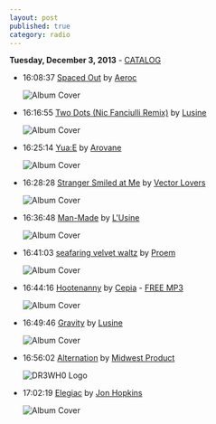 ```yaml
---
layout: post
published: true
category: radio
---
```


**Tuesday, December  3, 2013** - [CATALOG](/2013/12/03/lusine-radio-catalog)

*   16:08:37  [Spaced Out](http://goo.gl/UpNRjk) by [Aeroc](http://www.last.fm/music/Aeroc)

    ![Album Cover](http://userserve-ak.last.fm/serve/174s/71985742.jpg "R+B=?")

*   16:16:55  [Two Dots (Nic Fanciulli Remix)](http://goo.gl/3e2x3U) by [Lusine](http://www.last.fm/music/Lusine)

    ![Album Cover](http://userserve-ak.last.fm/serve/174s/49946017.jpg "Structures")

*   16:25:14  [Yua:E](http://goo.gl/2ZlWg1) by [Arovane](http://www.last.fm/music/Arovane)

    ![Album Cover](http://images.amazon.com/images/P/B00006835X.01.LZZZZZZZ.jpg "Icol Diston")

*   16:28:28  [Stranger Smiled at Me](http://goo.gl/8l8UF3) by [Vector Lovers](http://www.last.fm/music/Vector+Lovers)

    ![Album Cover](http://userserve-ak.last.fm/serve/174s/94072945.jpg "Vector Lovers")

*   16:36:48  [Man-Made](http://goo.gl/au7GvC) by [L'Usine](http://www.last.fm/music/L'Usine)

    ![Album Cover](http://userserve-ak.last.fm/serve/174s/40640659.jpg "L'usine")

*   16:41:03  [seafaring velvet waltz](http://goo.gl/KFHJ5p) by [Proem](http://www.last.fm/music/Proem)

    ![Album Cover](http://userserve-ak.last.fm/serve/174s/50087487.jpg "Enough Conflict")

*   16:44:16  [Hootenanny](http://goo.gl/qrLMhi) by [Cepia](http://www.last.fm/music/Cepia) - [FREE MP3](http://goo.gl/VfUTRp)

    ![Album Cover](http://userserve-ak.last.fm/serve/174s/54505523.jpg "Cepia")

*   16:49:46  [Gravity](http://goo.gl/rDCWJk) by [Lusine](http://www.last.fm/music/Lusine)

    ![Album Cover](http://userserve-ak.last.fm/serve/174s/57818755.png "A Certain Distance")

*   16:56:02  [Alternation](http://goo.gl/kIqGUk) by [Midwest Product](http://www.last.fm/music/Midwest+Product)

    ![DR3WH0 Logo](https://dl.dropboxusercontent.com/u/8239797/DR3WH0.png "DR3WH0 RadioBlog")

*   17:02:19  [Elegiac](http://goo.gl/U9TPIH) by [Jon Hopkins](http://www.last.fm/music/Jon+Hopkins)

    ![Album Cover](http://userserve-ak.last.fm/serve/174s/90579423.png "Opalescent")

